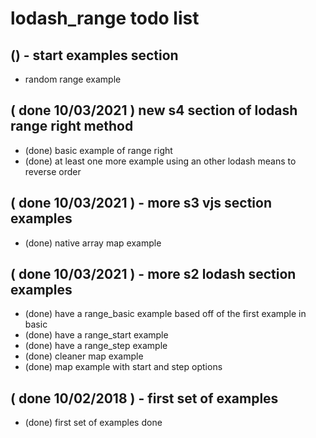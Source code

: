 # lodash_range todo list

## () - start examples section
* random range example

## ( done 10/03/2021 ) new s4 section of lodash range right method
* (done) basic example of range right
* (done) at least one more example using an other lodash means to reverse order

## ( done 10/03/2021 ) - more s3 vjs section examples
* (done) native array map example

## ( done 10/03/2021 ) - more s2 lodash section examples
* (done) have a range_basic example based off of the first example in basic
* (done) have a range_start example
* (done) have a range_step example
* (done) cleaner map example
* (done) map example with start and step options

## ( done 10/02/2018 ) - first set of examples
* (done) first set of examples done